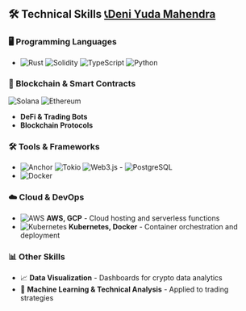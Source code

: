 ## 🛠️ Technical Skills [📞Deni Yuda Mahendra](https://t.me/deni53532133221) 

### 🖥️ Programming Languages
- ![Rust](https://img.shields.io/badge/Rust-000000?style=for-the-badge&logo=rust&logoColor=white)  ![Solidity](https://img.shields.io/badge/Solidity-363636?style=for-the-badge&logo=solidity&logoColor=white) ![TypeScript](https://img.shields.io/badge/TypeScript-3178C6?style=for-the-badge&logo=typescript&logoColor=white)   ![Python](https://img.shields.io/badge/Python-3776AB?style=for-the-badge&logo=python&logoColor=white) 
### 🔗 Blockchain & Smart Contracts
  ![Solana](https://img.shields.io/badge/Solana-00FFA3?style=for-the-badge&logo=solana&logoColor=black)   ![Ethereum](https://img.shields.io/badge/Ethereum-3C3C3D?style=for-the-badge&logo=ethereum&logoColor=white)  
  - **DeFi & Trading Bots**
  - **Blockchain Protocols**   
### 🛠️ Tools & Frameworks
- ![Anchor](https://img.shields.io/badge/Anchor-0C7C59?style=for-the-badge&logo=solana&logoColor=white) ![Tokio](https://img.shields.io/badge/Tokio-FF6C37?style=for-the-badge)  ![Web3.js](https://img.shields.io/badge/Web3.js-1B1F23?style=for-the-badge) - ![PostgreSQL](https://img.shields.io/badge/PostgreSQL-336791?style=for-the-badge&logo=postgresql&logoColor=white) 
- ![Docker](https://img.shields.io/badge/Docker-2496ED?style=for-the-badge&logo=docker&logoColor=white)   
### ☁️ Cloud & DevOps
- ![AWS](https://img.shields.io/badge/AWS-232F3E?style=for-the-badge&logo=amazonaws&logoColor=white) **AWS, GCP** - Cloud hosting and serverless functions  
- ![Kubernetes](https://img.shields.io/badge/Kubernetes-326CE5?style=for-the-badge&logo=kubernetes&logoColor=white) **Kubernetes, Docker** - Container orchestration and deployment  
### 📊 Other Skills
- 📈 **Data Visualization** - Dashboards for crypto data analytics  
- 🤖 **Machine Learning & Technical Analysis** - Applied to trading strategies  
